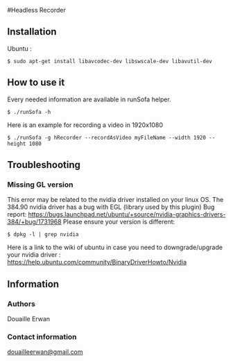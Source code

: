 #Headless Recorder

## Installation

Ubuntu :
```
$ sudo apt-get install libavcodec-dev libswscale-dev libavutil-dev 
```

## How to use it

Every needed information are available in runSofa helper.
```
$ ./runSofa -h
```

Here is an example for recording a video in 1920x1080 
```
$ ./runSofa -g hRecorder --recordAsVideo myFileName --width 1920 --height 1080
```

## Troubleshooting

### Missing GL version
This error may be related to the nvidia driver installed on your linux OS.
The 384.90 nvidia driver has a bug with EGL (library used by this plugin)
Bug report: https://bugs.launchpad.net/ubuntu/+source/nvidia-graphics-drivers-384/+bug/1731968
Please ensure your version is different:
```
$ dpkg -l | grep nvidia
```

Here is a link to the wiki of ubuntu in case you need to downgrade/upgrade your nvidia driver : https://help.ubuntu.com/community/BinaryDriverHowto/Nvidia

## Information

### Authors
Douaille Erwan

### Contact information
douailleerwan@gmail.com
